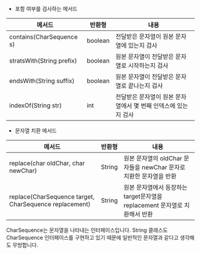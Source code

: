 - 포함 여부를 검사하는 메서드

| 메서드 | 반환형 | 내용 |
| --- | --- | --- |
| contains(CharSequence s) | boolean | 전달받은 문자열이 원본 문자열에 있는지 검사 |
| stratsWith(String prefix) | boolean | 원본 문자열이 전달받은 문자열로 시작하는지 검사 |
| endsWith(String suffix) | boolean | 원본 문자열이 전달받은 문자열로 끝나는지 검사 |
| indexOf(String str) | int | 전달받은 문자열이 원본 문자열에서 몇 번째 인덱스에 있는지 검사 |

- 문자열 치환 메서드

| 메서드 | 반환형 | 내용 |
| --- | --- | --- |
| replace(char oldChar, char newChar) | String | 원본 문자열의 oldChar 문자들을 newChar 문자로 치환한 문자열을 반환 |
| replace(CharSequence target, CharSequence replacement) | String | 원본 문자열에서 등장하는 target문자열을 replacement 문자열로 치환해서 반환 |

CharSequence는 문자열을 나타내는 인터페이스입니다. String 클래스도 CharSequence 인터페이스를 구현하고 있기 때문에 일반적인 문자열과 같다고 생각해도 무방합니다.